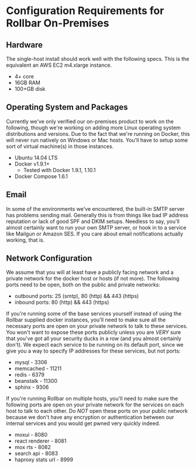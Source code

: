 # Configuration Requirements for Rollbar On-Premises

## Hardware

The single-host install should work well with the following specs.  This
is the equivalent an AWS EC2 m4.xlarge instance.

- 4+ core
- 16GB RAM
- 100+GB disk

## Operating System and Packages

Currently we've only verified our on-premises product to work on the
following, though we're working on adding more Linux operating system
distributions and versions.  Due to the fact that we're running on
Docker, this will never run natively on Windows or Mac hosts.  You'll
have to setup some sort of virtual machine(s) in those instances.

- Ubuntu 14.04 LTS
- Docker v1.9.1+
  - Tested with Docker 1.9.1, 1.10.1
- Docker Compose 1.6.1

## Email

In some of the environments we've encountered, the built-in SMTP server
has problems sending mail.  Generally this is from things like bad IP
address reputation or lack of good SPF and DKIM setups.  Needless to
say, you'll almost certainly want to run your own SMTP server, or hook
in to a service like Mailgun or Amazon SES.  If you care about email
notifications actually working, that is.

## Network Configuration

We assume that you will at least have a publicly facing network and a
private network for the docker host or hosts (if not more).  The
following ports need to be open, both on the public and private
networks:

* outbound ports: 25 (smtp), 80 (http) && 443 (https)
* inbound ports: 80 (http) && 443 (https)

If you're running some of the base services yourself instead of using
the Rollbar supplied docker instances, you'll need to make sure all the
necessary ports are open on your private network to talk to these
services.  You won't want to expose these ports publicly unless you are
*VERY* sure that you've got all your security ducks in a row (and you
almost certainly don't).  We expect each service to be running on its
default port, since we give you a way to specify IP addresses for these
services, but not ports:

* mysql - 3306
* memcached - 11211
* redis - 6379
* beanstalk - 11300
* sphinx - 9306

If you're running Rollbar on multiple hosts, you'll need to make sure
the following ports are open on your private network for the services on
each host to talk to each other. Do *NOT* open these ports on your
public network because we don't have any encryption or authentication
between our internal services and you would get pwned very quickly
indeed.

* moxui - 8080
* react renderer - 8081
* mox rts - 8082
* search api - 8083
* haproxy stats url - 8999
